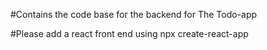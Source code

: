 #Contains the code base for the backend for The Todo-app

#Please add a react front end using npx create-react-app <app-name>
